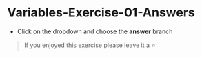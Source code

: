 # Variables-Exercise-01-Answers

- Click on the dropdown and choose the **answer** branch
> If you enjoyed this exercise please leave it a ⭐

